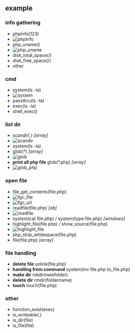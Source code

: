   
## example

### info gathering
- phpinfo(123)
- ![phpinfo](ss/phpinfo.png)
- php_uname()
- ![php_uname](ss/php_uname.png)
- disk_total_space(/)
- disk_free_space(/)
-  other

### cmd
- system(ls -la)
- ![system](ss/system.png)
- passthru(ls -la)
- exec(ls -la)
- shell_exec()

### list dir
- scandir(.) *[array]*
- ![scandir](ss/scandir.png)
- system(ls -la)
- glob(*) *[array]*
- ![glob](ss/glob.png)
- **print all php file** glob(*.php) *[array]*
- ![glob_php](ss/glob_php.png)

### open file
- file_get_contents(file.php)
- ![fgc_file](ss/file_get_contents.png)
- ![fgc_url](ss/file_get_contents_file.png)
- readfile(file.php) *[ob]*
- ![readfile](ss/readfile.png)
- system(cat file.php) / system(type file.php) *[windows]*
- highlight_file(file.php) / show_source(file.php)
- ![highlight_file](ss/highlight_file.png)
- php_strip_whitespace(file.php)
- file(file.php) *[array]*

### file handling
- **delete file** unlink(file.php)
- **handling from command** system(mv file.php to_file.php)
- **make dir** mkdir(newfolder)
- **delete dir** rmdir(foldername)
-  **touch** touch(file.php)

###  other
- function_exist(exec)
- is_writeable(.)
- is_dir(file)
- is_file(file)
